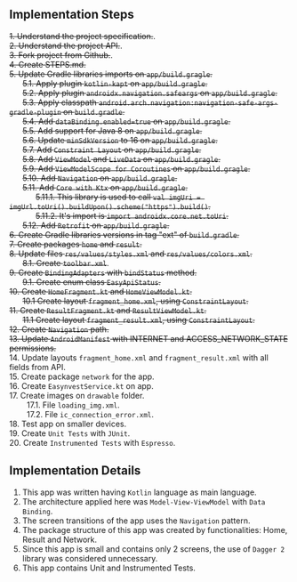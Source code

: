 ## Implementation Steps

~~1. Understand the project specification.~~.  
~~2. Understand the project API.~~.  
~~3. Fork project from Github.~~.  
~~4. Create STEPS.md.~~  
~~5. Update Gradle libraries imports on `app/build.gragle`.~~  
&nbsp;&nbsp;&nbsp;&nbsp;&nbsp;&nbsp;~~5.1. Apply plugin `kotlin-kapt` on `app/build.gragle`.~~  
&nbsp;&nbsp;&nbsp;&nbsp;&nbsp;&nbsp;~~5.2. Apply plugin `androidx.navigation.safeargs` on `app/build.gragle`.~~  
&nbsp;&nbsp;&nbsp;&nbsp;&nbsp;&nbsp;~~5.3. Apply classpath `android.arch.navigation:navigation-safe-args-gradle-plugin` on `build.gradle`.~~  
&nbsp;&nbsp;&nbsp;&nbsp;&nbsp;&nbsp;~~5.4. Add `dataBinding.enabled=true` on `app/build.gragle`.~~  
&nbsp;&nbsp;&nbsp;&nbsp;&nbsp;&nbsp;~~5.5. Add support for Java 8 on `app/build.gragle`.~~  
&nbsp;&nbsp;&nbsp;&nbsp;&nbsp;&nbsp;~~5.6. Update `minSdkVersion` to 16 on `app/build.gragle`.~~  
&nbsp;&nbsp;&nbsp;&nbsp;&nbsp;&nbsp;~~5.7. Add `Constraint Layout` on `app/build.gragle`.~~  
&nbsp;&nbsp;&nbsp;&nbsp;&nbsp;&nbsp;~~5.8. Add `ViewModel` and `LiveData` on `app/build.gragle`.~~  
&nbsp;&nbsp;&nbsp;&nbsp;&nbsp;&nbsp;~~5.9. Add `ViewModelScope for Coroutines` on `app/build.gragle`.~~  
&nbsp;&nbsp;&nbsp;&nbsp;&nbsp;&nbsp;~~5.10. Add `Navigation` on `app/build.gragle`.~~  
&nbsp;&nbsp;&nbsp;&nbsp;&nbsp;&nbsp;~~5.11. Add `Core with Ktx` on `app/build.gragle`.~~  
&nbsp;&nbsp;&nbsp;&nbsp;&nbsp;&nbsp;&nbsp;&nbsp;&nbsp;&nbsp;&nbsp;&nbsp;~~5.11.1. This library is used to call `val imgUri = imgUrl.toUri().buildUpon().scheme("https").build()`.~~  
&nbsp;&nbsp;&nbsp;&nbsp;&nbsp;&nbsp;&nbsp;&nbsp;&nbsp;&nbsp;&nbsp;&nbsp;~~5.11.2. It's import is `import androidx.core.net.toUri`.~~  
&nbsp;&nbsp;&nbsp;&nbsp;&nbsp;&nbsp;~~5.12. Add `Retrofit` on `app/build.gragle`.~~  
~~6. Create Gradle libraries versions in tag "ext" of `build.gradle`.~~  
~~7. Create packages `home` and `result`.~~  
~~8. Update files `res/values/styles.xml` and `res/values/colors.xml`.~~  
&nbsp;&nbsp;&nbsp;&nbsp;&nbsp;&nbsp;~~8.1. Create `toolbar.xml`~~.  
~~9. Create `BindingAdapters` with `bindStatus` method.~~  
&nbsp;&nbsp;&nbsp;&nbsp;&nbsp;&nbsp;~~9.1. Create enum class `EasyApiStatus`.~~  
~~10. Create `HomeFragment.kt` and `HomeViewModel.kt`.~~  
&nbsp;&nbsp;&nbsp;&nbsp;&nbsp;&nbsp;~~10.1 Create layout `fragment_home.xml`, using `ConstraintLayout`.~~  
~~11. Create `ResultFragment.kt` and `ResultViewModel.kt`.~~  
&nbsp;&nbsp;&nbsp;&nbsp;&nbsp;&nbsp;~~11.1 Create layout `fragment_result.xml`, using `ConstraintLayout`.~~  
~~12. Create `Navigation` path.~~  
~~13. Update `AndroidManifest` with INTERNET and ACCESS_NETWORK_STATE permissions.~~  
14. Update layouts `fragment_home.xml` and `fragment_result.xml` with all fields from API.  
15. Create package `network` for the app.  
16. Create `EasynvestService.kt` on app.  
17. Create images on `drawable` folder.  
&nbsp;&nbsp;&nbsp;&nbsp;&nbsp;&nbsp;&nbsp;&nbsp;17.1. File `loading_img.xml`.  
&nbsp;&nbsp;&nbsp;&nbsp;&nbsp;&nbsp;&nbsp;&nbsp;17.2. File `ic_connection_error.xml`.  
18. Test app on smaller devices.  
19. Create `Unit Tests` with `JUnit`.  
20. Create `Instrumented Tests` with `Espresso`.  

## Implementation Details

1. This app was written having `Kotlin` language as main language.
2. The architecture applied here was `Model-View-ViewModel` with `Data Binding`.
3. The screen transitions of the app uses the `Navigation` pattern.
4. The package structure of this app was created by functionalities: Home, Result and Network.
5. Since this app is small and contains only 2 screens, the use of `Dagger 2` library was considered unnecessary.
6. This app contains Unit and Instrumented Tests.
